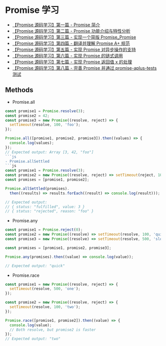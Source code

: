 # Promise 学习

- [【Promise 源码学习】第一篇 - Promise 简介](https://xie.infoq.cn/article/f5d5636279df58bfdd2cb1497)
- [【Promise 源码学习】第二篇 - Promise 功能介绍与特性分析](https://xie.infoq.cn/article/2247c3306a40fdb3d0b1aef01)
- [【Promise 源码学习】第三篇 - 实现一个简版 Promise_Promise](https://xie.infoq.cn/article/a3f2a38f5e61a75015a2945a9)
- [【Promise 源码学习】第四篇 - 翻译并理解 Promise A+ 规范](https://xie.infoq.cn/article/c327ed50c954afb9d96b6ff88)
- [【Promise 源码学习】第五篇 - 实现 Promise 对异步操作的支持](https://xie.infoq.cn/article/afc067975642754df2872cf52)
- [【Promise 源码学习】第六篇 - 实现 Promise 的链式调用](https://xie.infoq.cn/article/7ee465beb9903499bb5e4780d)
- [【Promise 源码学习】第七篇 - 实现 Promise 返回值 x 的处理](https://xie.infoq.cn/article/f18187bfe442bc4298bd3a5a0)
- [【Promise 源码学习】第八篇 - 完善 Promise 并通过 promise-aplus-tests 测试](https://xie.infoq.cn/article/22a3cb3028e149820561a9288)

## Methods

- Promise.all
```js
const promise1 = Promise.resolve(3);
const promise2 = 42;
const promise3 = new Promise((resolve, reject) => {
  setTimeout(resolve, 100, 'foo');
});

Promise.all([promise1, promise2, promise3]).then((values) => {
  console.log(values);
});
// Expected output: Array [3, 42, "foo"]
```js
- Promise.allSettled
```js
const promise1 = Promise.resolve(3);
const promise2 = new Promise((resolve, reject) => setTimeout(reject, 100, 'foo'));
const promises = [promise1, promise2];

Promise.allSettled(promises).
  then((results) => results.forEach((result) => console.log(result)));

// Expected output:
// { status: "fulfilled", value: 3 }
// { status: "rejected", reason: "foo" }
```
- Promise.any
```js
const promise1 = Promise.reject(0);
const promise2 = new Promise((resolve) => setTimeout(resolve, 100, 'quick'));
const promise3 = new Promise((resolve) => setTimeout(resolve, 500, 'slow'));

const promises = [promise1, promise2, promise3];

Promise.any(promises).then((value) => console.log(value));

// Expected output: "quick"
```
- Promise.race
```js
const promise1 = new Promise((resolve, reject) => {
  setTimeout(resolve, 500, 'one');
});

const promise2 = new Promise((resolve, reject) => {
  setTimeout(resolve, 100, 'two');
});

Promise.race([promise1, promise2]).then((value) => {
  console.log(value);
  // Both resolve, but promise2 is faster
});
// Expected output: "two"
```
